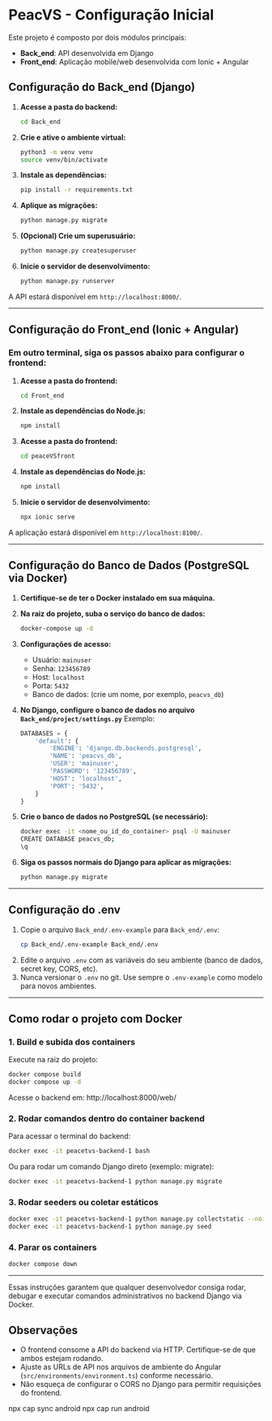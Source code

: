 # PeacVS - Configuração Inicial

Este projeto é composto por dois módulos principais:
- **Back_end**: API desenvolvida em Django
- **Front_end**: Aplicação mobile/web desenvolvida com Ionic + Angular

## Configuração do Back_end (Django)

1. **Acesse a pasta do backend:**
   ```bash
   cd Back_end
   ```

2. **Crie e ative o ambiente virtual:**
   ```bash
   python3 -m venv venv
   source venv/bin/activate
   ```

3. **Instale as dependências:**
   ```bash
   pip install -r requirements.txt
   ```

4. **Aplique as migrações:**
   ```bash
   python manage.py migrate
   ```

5. **(Opcional) Crie um superusuário:**
   ```bash
   python manage.py createsuperuser
   ```

6. **Inicie o servidor de desenvolvimento:**
   ```bash
   python manage.py runserver
   ```

A API estará disponível em `http://localhost:8000/`.

---

## Configuração do Front_end (Ionic + Angular)

### Em outro terminal, siga os passos abaixo para configurar o frontend:

1. **Acesse a pasta do frontend:**
   ```bash
   cd Front_end
   ```

2. **Instale as dependências do Node.js:**
   ```bash
   npm install
   ```

3. **Acesse a pasta do frontend:**
   ```bash
   cd peaceVSfront
   ```

4. **Instale as dependências do Node.js:**
   ```bash
   npm install
   ```

5. **Inicie o servidor de desenvolvimento:**
   ```bash
   npx ionic serve
   ```

A aplicação estará disponível em `http://localhost:8100/`.

---

## Configuração do Banco de Dados (PostgreSQL via Docker)

1. **Certifique-se de ter o Docker instalado em sua máquina.**

2. **Na raiz do projeto, suba o serviço do banco de dados:**
   ```bash
   docker-compose up -d
   ```

3. **Configurações de acesso:**
   - Usuário: `mainuser`
   - Senha: `123456789`
   - Host: `localhost`
   - Porta: `5432`
   - Banco de dados: (crie um nome, por exemplo, `peacvs_db`)

4. **No Django, configure o banco de dados no arquivo `Back_end/project/settings.py`**
   Exemplo:
   ```python
   DATABASES = {
       'default': {
           'ENGINE': 'django.db.backends.postgresql',
           'NAME': 'peacvs_db',
           'USER': 'mainuser',
           'PASSWORD': '123456789',
           'HOST': 'localhost',
           'PORT': '5432',
       }
   }
   ```

5. **Crie o banco de dados no PostgreSQL (se necessário):**
   ```bash
   docker exec -it <nome_ou_id_do_container> psql -U mainuser
   CREATE DATABASE peacvs_db;
   \q
   ```

6. **Siga os passos normais do Django para aplicar as migrações:**
   ```bash
   python manage.py migrate
   ```

---

## Configuração do .env

1. Copie o arquivo `Back_end/.env-example` para `Back_end/.env`:
   ```bash
   cp Back_end/.env-example Back_end/.env
   ```
2. Edite o arquivo `.env` com as variáveis do seu ambiente (banco de dados, secret key, CORS, etc).
3. Nunca versionar o `.env` no git. Use sempre o `.env-example` como modelo para novos ambientes.

---

## Como rodar o projeto com Docker

### 1. Build e subida dos containers

Execute na raiz do projeto:

```bash
docker compose build
docker compose up -d
```

Acesse o backend em: http://localhost:8000/web/

### 2. Rodar comandos dentro do container backend

Para acessar o terminal do backend:

```bash
docker exec -it peacetvs-backend-1 bash
```

Ou para rodar um comando Django direto (exemplo: migrate):

```bash
docker exec -it peacetvs-backend-1 python manage.py migrate
```

### 3. Rodar seeders ou coletar estáticos

```bash
docker exec -it peacetvs-backend-1 python manage.py collectstatic --noinput
docker exec -it peacetvs-backend-1 python manage.py seed
```

### 4. Parar os containers

```bash
docker compose down
```

---

Essas instruções garantem que qualquer desenvolvedor consiga rodar, debugar e executar comandos administrativos no backend Django via Docker.

## Observações
- O frontend consome a API do backend via HTTP. Certifique-se de que ambos estejam rodando.
- Ajuste as URLs de API nos arquivos de ambiente do Angular (`src/environments/environment.ts`) conforme necessário.
- Não esqueça de configurar o CORS no Django para permitir requisições do frontend.

npx cap sync android
npx cap run android
